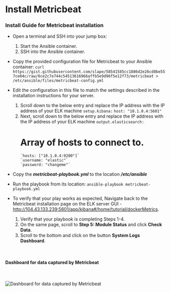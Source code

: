 # Install Metricbeat

### Install Guide for Metricbeat installation

- Open a terminal and SSH into your jump box:
  1. Start the Ansible container.
  2. SSH into the Ansible container.
  
- Copy the provided configuration file for Metricbeat to your Ansible container:
  `curl https://gist.githubusercontent.com/slape/58541585cc1886d2e26cd8be557ce04c/raw/0ce2c7e744c54513616966affb5e9d96f5e12f73/metricbeat > /etc/ansible/files/metricbeat-config.yml`
  
- Edit the configuration in this file to match the settings described in the installation instructions for your server.
  1. Scroll down to the below entry and replace the IP address with the IP address of your ELK machine 
     `setup.kibana:`
        `host: "10.1.0.4:5601"`
  2. Next, scroll down to the below entry and replace the IP address with the IP address of your ELK machine 
     `output.elasticsearch:`
      # Array of hosts to connect to.
         `hosts: ["10.1.0.4:9200"]`
         `username: "elastic"`
         `password: "changeme"`
         
- Copy the ***metricbeat-playbook.yml*** to the location ***/etc/ansible***

- Run the playbook from its location: `ansible-playbook metricbeat-playbook.yml`

- To verify that your play works as expected, Navigate back to the Metricbeat installation page on the ELK server GUI - http://104.43.133.239:5601/app/kibana#/home/tutorial/dockerMetrics.
  1. Verify that your playbook is completing Steps 1-4.
  2. On the same page, scroll to **Step 5: Module Status** and click **Check Data**.
  3. Scroll to the bottom and click on the button **System Logs Dashboard**.


<br />

#### Dashboard for data captured by Metricbeat

<br />

![Dashboard for data captured by Metricbeat](Screengrabs/Metricbeat_Dashboard.JPG)

<br />